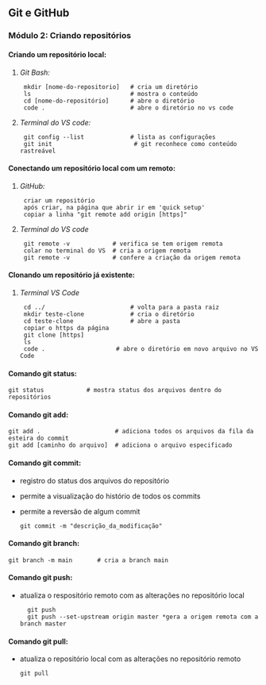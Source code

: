 ## Git e GitHub
### Módulo 2: Criando repositórios

#### Criando um repositório local:

1. *Git Bash:*

        mkdir [nome-do-repositorio]   # cria um diretório
        ls                            # mostra o conteúdo
        cd [nome-do-repositório]      # abre o diretório
        code .                        # abre o diretório no vs code

2. *Terminal do VS code:*

        git config --list             # lista as configurações
        git init			           # git reconhece como conteúdo rastreável

#### Conectando um repositório local com um remoto:

1. *GitHub:*

        criar um repositório
        após criar, na página que abrir ir em 'quick setup'
        copiar a linha "git remote add origin [https]"

2. *Terminal do VS code*

        git remote -v            # verifica se tem origem remota
        colar no terminal do VS  # cria a origem remota
        git remote -v            # confere a criação da origem remota

#### Clonando um repositório já existente:

1. *Terminal VS Code*

        cd ../                        # volta para a pasta raiz
        mkdir teste-clone             # cria o diretório
        cd teste-clone                # abre a pasta
        copiar o https da página  
        git clone [https]
        ls
        code .                    # abre o diretório em novo arquivo no VS Code

#### Comando git status:             
    git status            # mostra status dos arquivos dentro do repositórios

#### Comando git add:                
    git add .                     # adiciona todos os arquivos da fila da esteira do commit
    git add [caminho do arquivo]  # adiciona o arquivo especificado

#### Comando git commit:  
* registro do status dos arquivos do repositório           
* permite a visualização do histório de todos os commits
* permite a reversão de algum commit

      git commit -m "descrição_da_modificação"

#### Comando git branch:  

    git branch -m main       # cria a branch main

#### Comando git push:     
* atualiza o respositório remoto com as alterações no repositório local

        git push
        git push --set-upstream origin master *gera a origem remota com a branch master

#### Comando git pull:   
* atualiza o repositório local com as alterações no repositório remoto            
  
      git pull